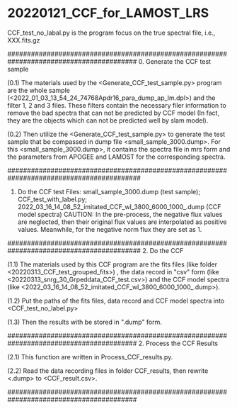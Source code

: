 # 20220121_CCF_for_LAMOST_LRS

CCF_test_no_labal.py is the program focus on the true spectral file, i.e., XXX.fits.gz

#########################################################################################
0. Generate the CCF test sample

   (0.1) The materials used by the <Generate_CCF_test_sample.py> program are 
the whole sample (<2022_01_03_13_54_24_74768Apdr16_para_dump_ap_lm.dpl>) and 
the filter 1, 2 and 3 files.
These filters contain the necessary filer information to remove the bad spectra 
that can not be predicted by CCF model (In fact, they are the objects which 
can not be predicted well by slam model).

   (0.2) Then utilize the <Generate_CCF_test_sample.py> to generate the test sample 
that be compassed in dump file <small_sample_3000.dump>. For this <small_sample_3000.dump>,
it contains the spectra file in mrs form and the parameters from APOGEE and LAMOST for the corresponding spectra.

##########################################################################################
1. Do the CCF test
   Files: small_sample_3000.dump (test sample); CCF_test_with_label.py; 2022_03_16_14_08_52_imitated_CCF_wl_3800_6000_1000_.dump (CCF model spectra)
   CAUTION: In the pre-process, the negative flux values are neglected,
    then their original flux values are interpolated as positive values.
    Meanwhile, for the negative norm flux they are set as 1.


##########################################################################################
2. Do the CCF

   (1.1) The materials used by this CCF program are 
the fits files (like folder <20220313_CCF_test_grouped_fits>)
, the data record in "csv" form (like <20220313_snrg_30_Grpeddata_CCF_test.csv>)
and the CCF model spectra (like <2022_03_16_14_08_52_imitated_CCF_wl_3800_6000_1000_.dump>).

   (1.2) Put the paths of the fits files, data record and CCF model spectra into <CCF_test_no_label.py>

   (1.3) Then the results with be stored in ".dump" form.

#########################################################################################
2. Process the CCF Results 

(2.1) This function are written in Process_CCF_results.py.

(2.2) Read the data recording files in folder CCF_results, then rewrite <.dump> to <CCF_result.csv>.


#########################################################################################















